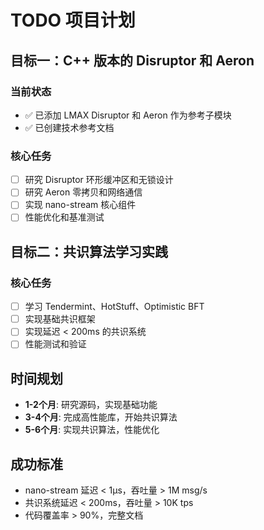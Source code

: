 # TODO 项目计划

## 目标一：C++ 版本的 Disruptor 和 Aeron

### 当前状态
- ✅ 已添加 LMAX Disruptor 和 Aeron 作为参考子模块
- ✅ 已创建技术参考文档

### 核心任务
- [ ] 研究 Disruptor 环形缓冲区和无锁设计
- [ ] 研究 Aeron 零拷贝和网络通信
- [ ] 实现 nano-stream 核心组件
- [ ] 性能优化和基准测试

## 目标二：共识算法学习实践

### 核心任务
- [ ] 学习 Tendermint、HotStuff、Optimistic BFT
- [ ] 实现基础共识框架
- [ ] 实现延迟 < 200ms 的共识系统
- [ ] 性能测试和验证

## 时间规划
- **1-2个月**: 研究源码，实现基础功能
- **3-4个月**: 完成高性能库，开始共识算法
- **5-6个月**: 实现共识算法，性能优化

## 成功标准
- nano-stream 延迟 < 1μs，吞吐量 > 1M msg/s
- 共识系统延迟 < 200ms，吞吐量 > 10K tps
- 代码覆盖率 > 90%，完整文档
